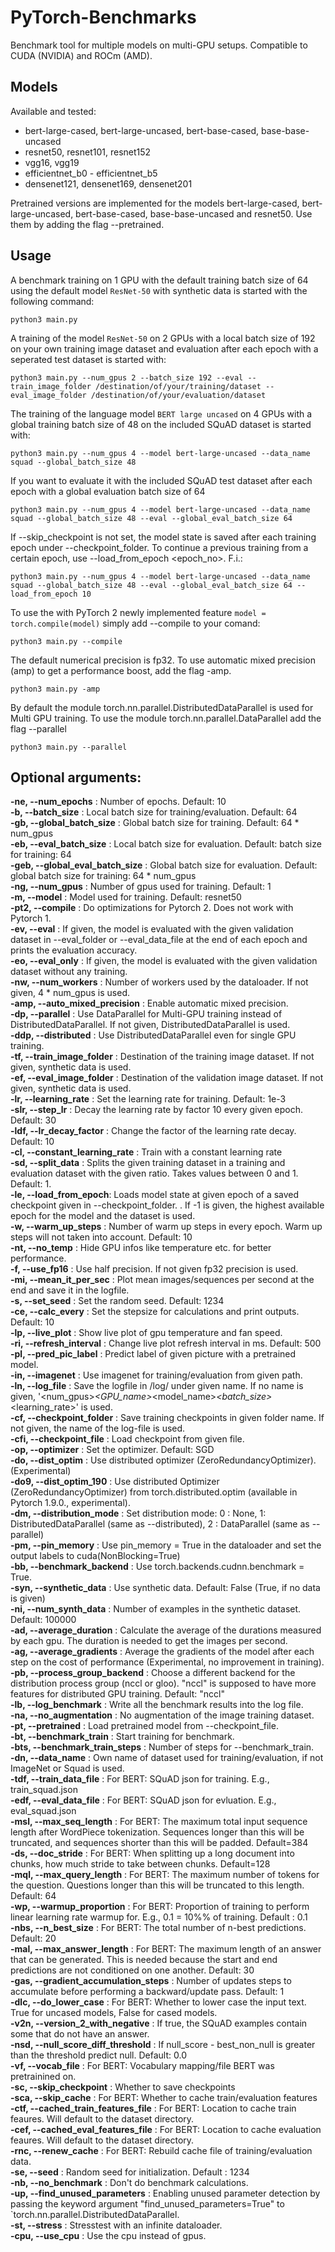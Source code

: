 # PyTorch-Benchmarks

Benchmark tool for multiple models on multi-GPU setups. Compatible to CUDA (NVIDIA) and ROCm (AMD).


## Models  
Available and tested:
- bert-large-cased, bert-large-uncased, bert-base-cased, base-base-uncased
- resnet50, resnet101, resnet152  
- vgg16, vgg19  
- efficientnet_b0 - efficientnet_b5  
- densenet121, densenet169, densenet201  
  
Pretrained versions are implemented for the models bert-large-cased, bert-large-uncased, bert-base-cased, base-base-uncased and resnet50. Use them by adding the flag --pretrained.

## Usage  

A benchmark training on 1 GPU with the default training batch size of 64 using the default model `ResNet-50` with synthetic data is started with the following command:  
```
python3 main.py
```

A training of the model `ResNet-50` on 2 GPUs with a local batch size of 192 on your own training image dataset and evaluation after each epoch with a seperated test dataset is started with:  
```
python3 main.py --num_gpus 2 --batch_size 192 --eval --train_image_folder /destination/of/your/training/dataset --eval_image_folder /destination/of/your/evaluation/dataset
```

The training of the language model `BERT large uncased` on 4 GPUs with a global training batch size of 48 on the included SQuAD dataset is started with:  
```
python3 main.py --num_gpus 4 --model bert-large-uncased --data_name squad --global_batch_size 48 
```

If you want to evaluate it with the included SQuAD test dataset after each epoch with a global evaluation batch size of 64 
```
python3 main.py --num_gpus 4 --model bert-large-uncased --data_name squad --global_batch_size 48 --eval --global_eval_batch_size 64
```

If --skip_checkpoint is not set, the model state is saved after each training epoch under --checkpoint_folder. To continue a previous training from a certain epoch, use --load_from_epoch <epoch_no>. F.i.:  
```
python3 main.py --num_gpus 4 --model bert-large-uncased --data_name squad --global_batch_size 48 --eval --global_eval_batch_size 64 --load_from_epoch 10
```

To use the with PyTorch 2 newly implemented feature `model = torch.compile(model)` simply add --compile to your comand:
```
python3 main.py --compile  
```

The default numerical precision is fp32. To use automatic mixed precision (amp) to get a performance boost, add the flag -amp.

```
python3 main.py -amp  
```

By default the module torch.nn.parallel.DistributedDataParallel is used for Multi GPU training. To use the module torch.nn.parallel.DataParallel add the flag --parallel

```
python3 main.py --parallel  
```
        
  
## Optional arguments:  
  
  **-ne, --num_epochs** : Number of epochs. Default: 10  
  **-b, --batch_size** : Local batch size for training/evaluation. Default: 64  
  **-gb, --global_batch_size** : Global batch size for training. Default: 64 * num_gpus  
  **-eb, --eval_batch_size** : Local batch size for evaluation. Default: batch size for training: 64  
  **-geb, --global_eval_batch_size** : Global batch size for evaluation. Default: global batch size for training: 64 * num_gpus  
  **-ng, --num_gpus** : Number of gpus used for training. Default: 1  
  **-m, --model** : Model used for training. Default: resnet50  
  **-pt2, --compile** : Do optimizations for Pytorch 2. Does not work with Pytorch 1.  
  **-ev, --eval** : If given, the model is evaluated with the given validation dataset in --eval_folder or --eval_data_file at the end of each epoch and prints the evaluation accuracy.  
  **-eo, --eval_only** : If given, the model is evaluated with the given validation dataset without any training.  
  **-nw, --num_workers** : Number of workers used by the dataloader. If not given, 4 \* num_gpus is used.  
  **-amp, --auto_mixed_precision** : Enable automatic mixed precision.  
  **-dp, --parallel** : Use DataParallel for Multi-GPU training instead of DistributedDataParallel. If not given, DistributedDataParallel is used.  
  **-ddp, --distributed** : Use DistributedDataParallel even for single GPU training.  
  **-tf, --train_image_folder** : Destination of the training image dataset. If not given, synthetic data is used.  
  **-ef, --eval_image_folder** : Destination of the validation image dataset. If not given, synthetic data is used.  
  **-lr, --learning_rate** : Set the learning rate for training. Default: 1e-3  
  **-slr, --step_lr** : Decay the learning rate by factor 10 every given epoch. Default: 30  
  **-ldf, --lr_decay_factor** : Change the factor of the learning rate decay. Default: 10  
  **-cl, --constant_learning_rate** : Train with a constant learning rate  
  **-sd, --split_data** : Splits the given training dataset in a training and evaluation dataset with the given ratio. Takes values between 0 and 1. Default: 1.  
  **-le, --load_from_epoch**: Loads model state at given epoch of a saved checkpoint given in --checkpoint_folder. . If -1 is given, the highest available epoch for the model and the dataset is used.  
  **-w, --warm_up_steps** : Number of warm up steps in every epoch. Warm up steps will not taken into account. Default: 10  
  **-nt, --no_temp** : Hide GPU infos like temperature etc. for better performance.  
  **-f, --use_fp16** : Use half precision. If not given fp32 precision is used.  
  **-mi, --mean_it_per_sec** : Plot mean images/sequences per second at the end and save it in the logfile.  
  **-s, --set_seed** : Set the random seed. Default: 1234  
  **-ce, --calc_every** : Set the stepsize for calculations and print outputs. Default: 10  
  **-lp, --live_plot** : Show live plot of gpu temperature and fan speed.  
  **-ri, --refresh_interval** : Change live plot refresh interval in ms. Default: 500  
  **-pl, --pred_pic_label** : Predict label of given picture with a pretrained model.  
  **-in, --imagenet** : Use imagenet for training/evaluation from given path.  
  **-ln, --log_file** : Save the logfile in /log/ under given name. If no name is given, '<num_gpus>_<GPU_name>_<model_name>_<batch_size>_<learning_rate>' is used.  
  **-cf, --checkpoint_folder** : Save training checkpoints in given folder name.  If not given, the name of the log-file is used.  
  **-cfi, --checkpoint_file** : Load checkpoint from given file.  
  **-op, --optimizer** : Set the optimizer. Default: SGD  
  **-do, --dist_optim** : Use distributed optimizer (ZeroRedundancyOptimizer). (Experimental)  
  **-do9, --dist_optim_190** : Use distributed Optimizer (ZeroRedundancyOptimizer) from torch.distributed.optim (available in Pytorch 1.9.0., experimental).  
  **-dm, --distribution_mode** : Set distribution mode: 0 : None, 1: DistributedDataParallel (same as --distributed), 2 : DataParallel (same as --parallel)  
  **-pm, --pin_memory** : Use pin_memory = True in the dataloader and set the output labels to cuda(NonBlocking=True)  
  **-bb, --benchmark_backend** : Use torch.backends.cudnn.benchmark = True.  
  **-syn, --synthetic_data** : Use synthetic data. Default: False (True, if no data is given)  
  **-ni, --num_synth_data** : Number of examples in the synthetic dataset. Default: 100000  
  **-ad, --average_duration** : Calculate the average of the durations measured by each gpu. The duration is needed to get the images per second.  
  **-ag, --average_gradients** : Average the gradients of the model after each step on the cost of performance (Experimental, no improvement in training).  
  **-pb, --process_group_backend** : Choose a different backend for the distribution process group (nccl or gloo). "nccl" is supposed to have more features for distributed GPU training. Default: "nccl"  
  **-lb, --log_benchmark** : Write all the benchmark results into the log file.  
  **-na, --no_augmentation** : No augmentation of the image training dataset.  
  **-pt, --pretrained** : Load pretrained model from --checkpoint_file.  
  **-bt, --benchmark_train** : Start training for benchmark.  
  **-bts, --benchmark_train_steps** : Number of steps for --benchmark_train.  
  **-dn, --data_name** : Own name of dataset used for training/evaluation, if not ImageNet or Squad is used.  
  **-tdf, --train_data_file** : For BERT: SQuAD json for training. E.g., train_squad.json  
  **-edf, --eval_data_file** : For BERT: SQuAD json for evluation. E.g., eval_squad.json  
  **-msl, --max_seq_length** : For BERT: The maximum total input sequence length after WordPiece tokenization. Sequences longer than this will be truncated, and sequences shorter than this will be padded. Default=384  
  **-ds, --doc_stride** : For BERT: When splitting up a long document into chunks, how much stride to take between chunks. Default=128  
  **-mql, --max_query_length** : For BERT: The maximum number of tokens for the question. Questions longer than this will be truncated to this length. Default: 64  
  **-wp, --warmup_proportion** : For BERT: Proportion of training to perform linear learning rate warmup for. E.g., 0.1 = 10%% of training. Default : 0.1  
  **-nbs, --n_best_size** : For BERT: The total number of n-best predictions. Default: 20  
  **-mal, --max_answer_length** : For BERT: The maximum length of an answer that can be generated. This is needed because the start and end predictions are not conditioned on one another. Default: 30  
  **-gas, --gradient_accumulation_steps** : Number of updates steps to accumulate before performing a backward/update pass. Default: 1  
  **-dlc, --do_lower_case** : For BERT: Whether to lower case the input text. True for uncased models, False for cased models.  
  **-v2n, --version_2_with_negative** : If true, the SQuAD examples contain some that do not have an answer.  
  **-nsd, --null_score_diff_threshold** : If null_score - best_non_null is greater than the threshold predict null. Default: 0.0  
  **-vf, --vocab_file** : For BERT: Vocabulary mapping/file BERT was pretrainined on.  
  **-sc, --skip_checkpoint** : Whether to save checkpoints  
  **-sca, --skip_cache** : For BERT: Whether to cache train/evaluation features  
  **-ctf, --cached_train_features_file** : For BERT: Location to cache train feaures. Will default to the dataset directory.  
  **-cef, --cached_eval_features_file** : For BERT: Location to cache evaluation feaures. Will default to the dataset directory.  
  **-rnc, --renew_cache** : For BERT: Rebuild cache file of training/evaluation data.  
  **-se, --seed** : Random seed for initialization. Default : 1234  
  **-nb, --no_benchmark** : Don't do benchmark calculations.  
  **-up, --find_unused_parameters** : Enabling unused parameter detection by passing the keyword argument "find_unused_parameters=True" to `torch.nn.parallel.DistributedDataParallel.  
  **-st, --stress** : Stresstest with an infinite dataloader.  
  **-cpu, --use_cpu** : Use the cpu instead of gpus.  
